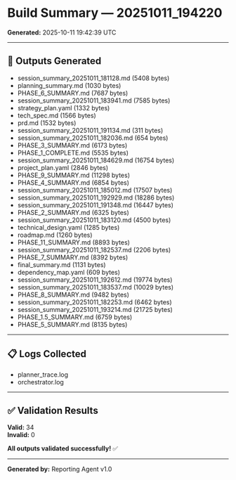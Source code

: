 # Build Summary — 20251011_194220

**Generated:** 2025-10-11 19:42:39 UTC  

---

## 📁 Outputs Generated

- session_summary_20251011_181128.md (5408 bytes)
- planning_summary.md (1030 bytes)
- PHASE_6_SUMMARY.md (7687 bytes)
- session_summary_20251011_183941.md (7585 bytes)
- strategy_plan.yaml (1332 bytes)
- tech_spec.md (1566 bytes)
- prd.md (1532 bytes)
- session_summary_20251011_191134.md (311 bytes)
- session_summary_20251011_182036.md (654 bytes)
- PHASE_3_SUMMARY.md (6173 bytes)
- PHASE_1_COMPLETE.md (5535 bytes)
- session_summary_20251011_184629.md (16754 bytes)
- project_plan.yaml (2846 bytes)
- PHASE_9_SUMMARY.md (11298 bytes)
- PHASE_4_SUMMARY.md (6854 bytes)
- session_summary_20251011_185012.md (17507 bytes)
- session_summary_20251011_192929.md (18286 bytes)
- session_summary_20251011_191348.md (16447 bytes)
- PHASE_2_SUMMARY.md (6325 bytes)
- session_summary_20251011_183120.md (4500 bytes)
- technical_design.yaml (1285 bytes)
- roadmap.md (1260 bytes)
- PHASE_11_SUMMARY.md (8893 bytes)
- session_summary_20251011_182537.md (2206 bytes)
- PHASE_7_SUMMARY.md (8392 bytes)
- final_summary.md (1131 bytes)
- dependency_map.yaml (609 bytes)
- session_summary_20251011_192612.md (19774 bytes)
- session_summary_20251011_183537.md (10029 bytes)
- PHASE_8_SUMMARY.md (9482 bytes)
- session_summary_20251011_182253.md (6462 bytes)
- session_summary_20251011_193214.md (21725 bytes)
- PHASE_1.5_SUMMARY.md (6759 bytes)
- PHASE_5_SUMMARY.md (8135 bytes)

---

## 📋 Logs Collected

- planner_trace.log
- orchestrator.log

---

## ✅ Validation Results

**Valid:** 34  
**Invalid:** 0  

**All outputs validated successfully!** ✅

---

**Generated by:** Reporting Agent v1.0  
